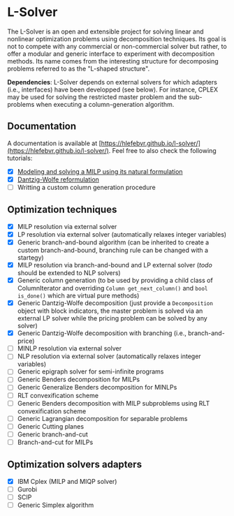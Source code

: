 # L-Solver

The L-Solver is an open and extensible project for solving linear and nonlinear optimization problems 
using decomposition techniques. Its goal is not to compete with any commercial or non-commercial solver
but rather, to offer a modular and generic interface to experiment with decomposition methods. 
Its name comes from the interesting structure for decomposing problems referred to as the "L-shaped structure".

**Dependencies**: L-Solver depends on external solvers for which adapters (i.e., interfaces) have been developped
(see below). For instance, CPLEX may be used for solving the restricted master problem and the sub-problems when executing
a column-generation algorithm.

## Documentation

A documentation is available at [https://hlefebvr.github.io/l-solver/](https://hlefebvr.github.io/l-solver/). Feel free to also check the following tutorials:
- [x] [Modeling and solving a MILP using its natural formulation](https://hlefebvr.github.io/posts/en_lsolver_modeling_milp.html)
- [x] [Dantzig-Wolfe reformulation](https://hlefebvr.github.io/posts/en_lsolver_dantzig_wolfe.html)
- [ ] Writting a custom column generation procedure

## Optimization techniques

- [x] MILP resolution via external solver
- [x] LP resolution via external solver (automatically relaxes integer variables)
- [x] Generic branch-and-bound algorithm (can be inherited to create a custom branch-and-bound, branching rule can be changed with a startegy)
- [x] MILP resolution via branch-and-bound and LP external solver (*todo* should be extended to NLP solvers) 
- [x] Generic column generation (to be used by providing a child class of ColumnIterator and overriding `Column get_next_column()` and `bool is_done()` which are virtual pure methods)
- [x] Generic Dantzig-Wolfe decomposition (just provide a `Decomposition` object with block indicators, the master problem is solved via an external LP solver while the pricing problem can be solved by any solver)
- [x] Generic Dantzig-Wolfe decomposition with branching (i.e., branch-and-price)
- [ ] MINLP resolution via external solver
- [ ] NLP resolution via external solver (automatically relaxes integer variables)
- [ ] Generic epigraph solver for semi-infinite programs
- [ ] Generic Benders decomposition for MILPs
- [ ] Generic Generalize Benders decomposition for MINLPs
- [ ] RLT convexification scheme
- [ ] Generic Benders decomposition with MILP subproblems using RLT convexification scheme
- [ ] Generic Lagrangian decomposition for separable problems  
- [ ] Generic Cutting planes
- [ ] Generic branch-and-cut
- [ ] Branch-and-cut for MILPs

## Optimization solvers adapters

- [x] IBM Cplex (MILP and MIQP solver)
- [ ] Gurobi
- [ ] SCIP
- [ ] Generic Simplex algorithm
